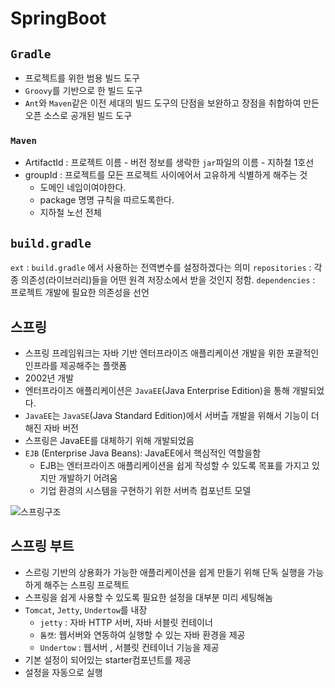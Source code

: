 # SpringBoot


## `Gradle`
- 프로젝트를 위한 범용 빌드 도구
- `Groovy`를 기반으로 한 빌드 도구
- `Ant`와 `Maven`같은 이전 세대의 빌드 도구의 단점을 보완하고 장점을 취합하여 만든 오픈 소스로 공개된 빌드 도구
### `Maven`
- ArtifactId : 프로젝트 이름
		- 버전 정보를 생락한 `jar`파일의 이름
		- 지하철 1호선
- groupId : 프로젝트를 모든 프로젝트 사이에어서 고유하게 식별하게 해주는 것
	- 도메인 네임이여야한다.
	- package 명명 규칙을 따르도록한다.
	- 지하철 노선 전체

## `build.gradle`
`ext` : `build.gradle` 에서 사용하는 전역변수를 설정하겠다는 의미
`repositories` : 각종 의존성(라이브러리)들을 어떤 원격 저장소에서 받을 것인지 정함.
`dependencies`  : 프로젝트 개발에 필요한 의존성을 선언

## 스프링
- 스프링 프레임워크는 자바 기반 엔터프라이즈 애플리케이션 개발을 위한 포괄적인 인프라를 제공해주는 플랫폼
- 2002년 개발
- 엔터프라이즈 애플리케이션은 `JavaEE`(Java Enterprise Edition)을 통해 개발되었다.
- `JavaEE`는 `JavaSE`(Java Standard Edition)에서 서버츨 개발을 위해서 기능이 더해진 자바 버전
- 스프링은 JavaEE를 대체하기 위해 개발되었음
- `EJB` (Enterprise Java Beans): JavaEE에서 핵심적인 역할을함
	- EJB는 엔터프라이즈 애플리케이션을 쉽게 작성할 수 있도록 목표를 가지고 있지만 개발하기 어려움
	- 기업 환경의 시스템을 구현하기 위한 서버측 컴포넌트 모델
	
![스프링구조](https://img1.daumcdn.net/thumb/R1280x0/?scode=mtistory2&fname=https%3A%2F%2Fblog.kakaocdn.net%2Fdn%2Fuk9Fa%2FbtqxWdng3pc%2FQZmG37Lu36BD6ROHxBlUV1%2Fimg.png)

## 스프링 부트
- 스르링 기반의 상용화가 가능한 애플리케이션을 쉽게 만들기 위해 단독 실행을 가능하게 해주는 스프링 프로젝트
- 스프링을 쉽게 사용할 수 있도록 필요한 설정을 대부분 미리 세팅해놈
- `Tomcat`, `Jetty`, `Undertow`를 내장
	-  `jetty` : 자바 HTTP 서버, 자바 서블릿 컨테이너 
	- `톰캣`: 웹서버와 연동하여 실행할 수 있는 자바 환경을 제공
	- `Undertow` : 웹서버 , 서블릿 컨테이너 기능을 제공
- 기본 설정이 되어있는 starter컴포넌트를 제공
- 설정을 자동으로 실행